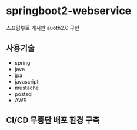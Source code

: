# springboot2-webservice
스프링부트 게시판 auoth2.0 구현

## 사용기술
- spring 
- java
- jpa 
- javascript 
- mustache
- postsql
- AWS

## CI/CD 무중단 배포 환경 구축
